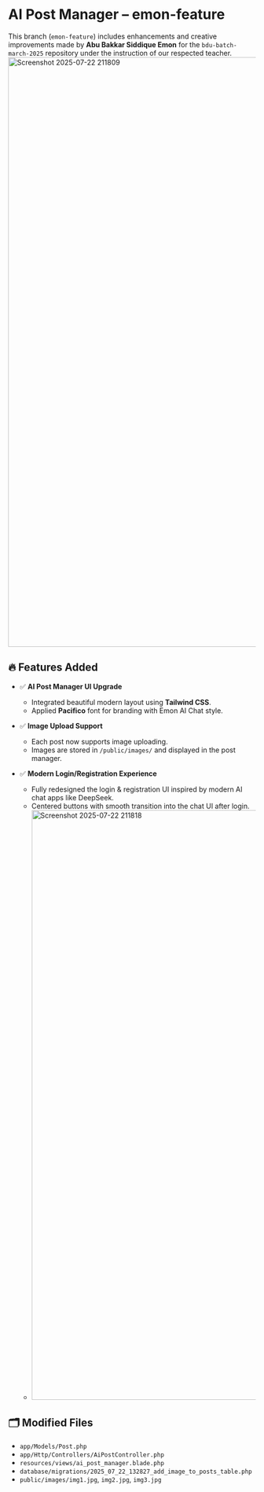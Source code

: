 # AI Post Manager – emon-feature

This branch (`emon-feature`) includes enhancements and creative improvements made by **Abu Bakkar Siddique Emon** for the `bdu-batch-march-2025` repository under the instruction of our respected teacher.
<img width="1919" height="1199" alt="Screenshot 2025-07-22 211809" src="https://github.com/user-attachments/assets/dad5c56c-5ed5-41f5-a923-a6e507297378" />
## 🔥 Features Added

- ✅ **AI Post Manager UI Upgrade**  
  - Integrated beautiful modern layout using **Tailwind CSS**.
  - Applied **Pacifico** font for branding with Emon AI Chat style.

- ✅ **Image Upload Support**  
  - Each post now supports image uploading.
  - Images are stored in `/public/images/` and displayed in the post manager.
- ✅ **Modern Login/Registration Experience**  
  - Fully redesigned the login & registration UI inspired by modern AI chat apps like DeepSeek.
  - Centered buttons with smooth transition into the chat UI after login.
  - <img width="1916" height="1199" alt="Screenshot 2025-07-22 211818" src="https://github.com/user-attachments/assets/edf53c3d-ad9b-47c3-aac8-ae7d37a98b12" />


## 🗂️ Modified Files

- `app/Models/Post.php`  
- `app/Http/Controllers/AiPostController.php`  
- `resources/views/ai_post_manager.blade.php`   
- `database/migrations/2025_07_22_132827_add_image_to_posts_table.php`  
- `public/images/img1.jpg`, `img2.jpg`, `img3.jpg`

